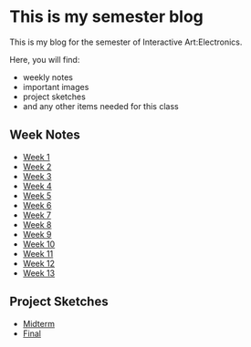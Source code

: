 # This is my semester blog

This is my blog for the semester of Interactive Art:Electronics.

Here, you will find:

* weekly notes
* important images
* project sketches
* and any other items needed for this class

## Week Notes

* [Week 1](week1.md)
* [Week 2](week2.md)
* [Week 3](week3.md)
* [Week 4](week4.md)
* [Week 5](week5.md)
* [Week 6](week6.md)
* [Week 7](week7.md)
* [Week 8](week8.md)
* [Week 9](week9.md)
* [Week 10](week10.md)
* [Week 11](week11.md)
* [Week 12](week12.md)
* [Week 13](week13.md)

## Project Sketches

* [Midterm](midterm.md)
* [Final](final.md)
